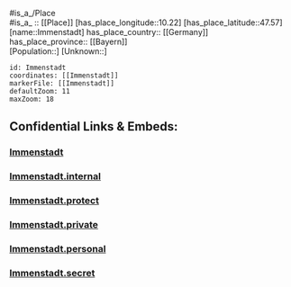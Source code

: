 ﻿---
location: [47.57,10.22] 
mapzoom: [7,12] 
mapmarker: city 
type: City
tags:
- geo/City


SpocWebEntityId: 31104
isDeleted: false
confidential: public

---
#is_a_/Place  
#is_a_ :: [[Place]] 
[has_place_longitude::10.22] 
[has_place_latitude::47.57] 
[name::Immenstadt] 
has_place_country:: [[Germany]]  
has_place_province:: [[Bayern]]  
[Population::] 
[Unknown::] 


```leaflet
id: Immenstadt
coordinates: [[Immenstadt]] 
markerFile: [[Immenstadt]] 
defaultZoom: 11 
maxZoom: 18
```


## Confidential Links & Embeds: 

### [Immenstadt](/_public/Earth/Continent/Europe/Europe~Central/Germany/Germany~West/Bayern/counties~Bayern/Oberallgäu/cities~Oberallgäu/Immenstadti.Allgäu/City/Immenstadt.md) 

### [Immenstadt.internal](/_internal/Earth/Continent/Europe/Europe~Central/Germany/Germany~West/Bayern/counties~Bayern/Oberallgäu/cities~Oberallgäu/Immenstadti.Allgäu/City/Immenstadt.internal.md) 

### [Immenstadt.protect](/_protect/Earth/Continent/Europe/Europe~Central/Germany/Germany~West/Bayern/counties~Bayern/Oberallgäu/cities~Oberallgäu/Immenstadti.Allgäu/City/Immenstadt.protect.md) 

### [Immenstadt.private](/_private/Earth/Continent/Europe/Europe~Central/Germany/Germany~West/Bayern/counties~Bayern/Oberallgäu/cities~Oberallgäu/Immenstadti.Allgäu/City/Immenstadt.private.md) 

### [Immenstadt.personal](/_personal/Earth/Continent/Europe/Europe~Central/Germany/Germany~West/Bayern/counties~Bayern/Oberallgäu/cities~Oberallgäu/Immenstadti.Allgäu/City/Immenstadt.personal.md) 

### [Immenstadt.secret](/_secret/Earth/Continent/Europe/Europe~Central/Germany/Germany~West/Bayern/counties~Bayern/Oberallgäu/cities~Oberallgäu/Immenstadti.Allgäu/City/Immenstadt.secret.md) 
